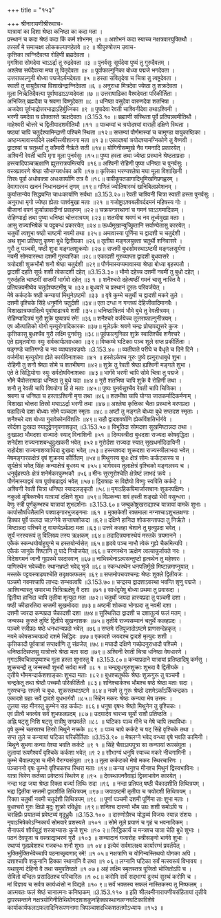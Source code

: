 +++
title = "१५३"

+++
श्रीनारायणीश्रीरुवाच-  
यात्रायां का दिशा श्रेष्ठा कनिष्ठा का कदा मता ।  
प्रस्थानं च कदा श्रेष्ठं कदा किं कर्म शोभनम् ॥१ ॥
अशोभनं कदा स्याच्च नक्षत्रवारयुक्तिथौ ।  
तत्सर्वं मे समाचक्ष्व लोककल्याणहेतवे ॥२ ॥
श्रीपुरुषोत्तम उवाच-  
कृत्तिका त्वग्निदैवत्या रोहिणी ब्रह्मदेवता ।  
मृगशिरा सोमदेवा चाऽऽर्द्रा तु रुद्रदेवता ॥३ ॥
पुनर्वसुः सूर्यदेवा पुष्यं तु गुरुदैवतम् ।  
अश्लेषा सर्पदैवत्या मघा तु पितृदेवता ॥४ ॥
पूर्वाफाल्गुनिका बोध्या पद्मजे भगदेवता ।  
उत्तराफाल्गुनी बोध्या पद्मजेऽर्यमदेवता ॥५ ॥
हस्ता सवितृदेवा च चित्रा तु त्वष्ट्रदेवता ।  
स्वाती तु वायुदैवत्या विशाखेन्द्राग्निदेवता ॥६ ॥
अनुराधा मित्रदेवा ज्येष्ठा तु शक्रदेवता ।  
मूला निर्ऋतिदैवत्या पूर्वाषाढाऽऽप्यदेवता ॥७ ॥
उत्तराषाढिका वैश्वदेवता परिकीर्तिता ।  
अभिजित् ब्रह्मदैवा च श्रवणा विष्णुदेवता ॥८ ॥
धनिष्ठा वसुदेवा वारुणदेवा शतभिषा ।  
अजदेवा पूर्वभाद्रोत्तरभाद्राऽहिर्बुध्निका ॥९ ॥
पुषादेवा रेवती चाश्विनीदेवा तथाऽश्विनी ।  
भरणी यमदेवा च प्रोक्तास्ते ऋक्षदेवताः ॥3.153.१० ॥
ब्रह्माणी संस्थिता पूर्वे प्रतिपन्नवमीतिथौ ।  
माहेश्वरी चोत्तरे च द्वितीयादशमीतिथौ ॥११ ॥
पञ्चम्यां च त्रयोदश्यां वाराही दक्षिणे स्थिता ।  
षष्ठ्यां चापि चतुर्दश्यामिन्द्राणी पश्चिमे स्थिता ॥१२॥
सप्तम्यां पौर्णमास्यां च चामुण्डा वायुकाष्ठिका ।  
अष्टम्यमावास्यदिने लक्ष्मीस्त्वीशानगा मता ॥१ ३॥
एकादश्यां त्रयोदश्यामग्निकोणे तु वैष्णवी ।  
द्वादश्यां च चतुर्थ्यां तु कौमारी नैर्ऋते सती ॥१४॥
योगिनीसम्मुखे नैव गमनादि प्रकारयेत् ।  
अश्विनी रेवती चापि मृगा मूला पुनर्वसुः ॥१५॥
पुष्या हस्ता तथा ज्येष्ठा प्रस्थाने श्रेष्ठताप्रदाः ।  
हस्त्यादिपञ्चऋक्षाणि ह्युत्तरात्रयमित्यपि ॥१६॥
अश्विनी रोहिणी पुष्या धनिष्ठा च पुनर्वसुः ।  
वस्त्रप्रावरणे श्रेष्ठा सौभाग्यवर्धका अपि ॥१७॥
कृत्तिका भरण्यश्लेषा मघा मूला विशाखिनी ।  
तिस्रः पूर्वा अधोवक्त्रा अधःकार्याणि तत्र वै ॥१८॥
वापीकूपतडागादिभूमिखनिप्रगह्वरम् ।  
देवागारस्य खननं निधानखननं तृणम् ॥१९॥
गणितं ज्योतिषारम्भं खनिबिलप्रवेशनम् ।  
कुर्यात्तान्येव सिद्ध्यन्ति चाधःकार्याणि सर्वथा ॥3.153.२०॥
रेवती चाश्विनी चित्रा स्वाती हस्ता पुनर्वसुः ।  
अनुराधा मृगो ज्येष्ठा ह्येताः पार्श्वमुखा मताः ॥२१ ॥
गजोष्ट्राऽश्वबलीवर्ददमनं महिषस्य गोः ।  
बीजानां वपनं कुर्यान्नावादीनां प्रवाहणम् ॥२२॥
चक्रयन्त्ररथानां च गमनं चाऽऽगमादिकम् ।  
रोहिण्यार्द्रा तथा पुष्या धनिष्ठा चोत्तरात्रयम् ॥२३॥
शतभीषा श्रवणं च नव तूर्ध्वमुखा मताः ।  
आसु राज्याभिषेकं च पट्टबन्धं प्रकारयेत् ॥२४॥
ऊर्ध्वमुखान्युच्छ्रितानि सर्वाण्येतासु कारयेत् ।  
चतुर्थी त्वशुभा षष्ठी चाष्टमी नवमी तथा ॥२५॥
अमावास्या पूर्णिमा च द्वादशी च चतुर्दशी ।  
अथ शुभा प्रतिपत्तु कृष्णा बुधे द्वितीयका ॥२६॥
तृतीया मङ्गलयुक्ता चतुर्थी शनिवासरे ।  
गुरौ तु पञ्चमी, षष्ठी शुभा मङ्गलशुक्रयोः ॥२७॥
सप्तमी बुधसोमस्थाऽष्टमी मङ्गलसूर्यगा ।  
नवमी सोमवारस्था दशमी गुरुवारिका ॥२८॥
एकादशी गुरुव्याप्ता द्वादशी बुधवासरे ।  
त्रयोदशी शुक्रभौमौ शनौ श्रेष्ठा चतुर्दशी ॥२९॥
पौर्णमास्यप्यमावास्या श्रेष्ठा बोध्या बृहस्पतौ ।  
द्वादशीं दहति सूर्यः शशी त्वेकादशी दहेत् ॥3.153.३०॥
भौमो दहेच्च दशमीं नवमीं तु बुधो दहेत् ।  
गुरुर्दहति चाष्टमीं सप्तमीं भार्गवो दहेत् ॥३ १ ॥
शनैश्चरो दहेत्षष्ठीं गमनं चासु नास्ति वै ।  
प्रतिपन्नवमीष्वेव चतुर्दश्यष्टमीषु च ॥३२॥
बुधवारे च प्रस्थानं दूरतः परिवर्जयेत् ।  
मेषे कर्कटके षष्ठी कन्यायां मिथुनेऽष्टमी ॥३३ ॥
वृषे कुम्भे चतुर्थी च द्वादशी मकरे तुले ।  
दशमी वृश्चिके सिंहे धनुर्मीने चतुर्दशी ॥३४॥
एता दग्धा न गन्तव्यं देहिजीवादिमानवैः ।  
विशाखात्रयमादित्ये पूर्वाषाढात्रये शशी ॥३५॥
धनिष्ठात्रितयं भौमे बुधे तु रेवतीत्रयम् ।  
रोहिण्यादित्रयं गुरौ शुक्रे पुष्यत्रयं रमे! ॥३६॥
शनैश्चरे वर्जयेच्च तूत्तराफाल्गुनीत्रयम् ।  
एष औत्पातिको योगो मृत्युरोगादिकारकः ॥३७॥
मूलेऽर्कः श्रवणे चन्द्रः प्रोष्ठपद्युत्तरे कुजः ।  
कृत्तिकासु बुधश्चैव गुरौ लक्ष्मि पुनर्वसुः ॥३८॥
पूर्वफाल्गुनिका शुक्रे स्वातिश्चैव शनैश्चरे ।  
एते ह्यमृतयोगाः स्युः सर्वकार्यप्रसाधकाः ॥३९॥
विष्कम्भे घटिकाः पञ्च शूले सप्त प्रकीर्तिताः ।  
षड्गण्डे चातिगण्डे च नव व्याघातवज्रयोः ॥3.153.४० ॥
व्यतीपाते परीघे च वैधृते च दिने दिने ।  
वर्जनीया मृत्युयोगा ह्येते कार्यविनाशकाः ॥४१ ॥
हस्तेऽर्कश्च गुरुः पुष्ये ह्यनुराधाबुधे शुभा ।  
रोहिणी तु शनौ श्रेष्ठा सोमे च शतभीषणा ॥४२॥
शुक्रे तु रेवती श्रेष्ठा ह्यश्विनी मङ्गले शुभा ।  
एते ते सिद्धियोगाः स्युः सर्वदोषविनाशकाः ॥४३॥
भार्गवे भरणी चापि सोमे चित्रा तु पद्मजे ।  
भौमे चैवोत्तराषाढा धनिष्ठा तु बुधे यदा ॥४४॥
गुरौ शतभिषा चापि शुक्रे वै रोहिणी तथा ।  
शनौ तु रेवती चापि विषयोगा हि ते मताः ॥४५॥
पुष्यः पुनर्वसुश्चैव रेवती चापि चित्रिका ।  
श्रवणा च धनिष्ठा च हस्ताऽश्विनी मृगा तथा ॥४६॥
शतभीषा चापि योग्या जातकर्मादिकर्मणाम् ।  
विशाखा चोत्तरा तिस्रो मघाऽऽर्द्रा भरणी तथा ॥४७॥
अश्लेषा कृत्तिका चैताः प्रस्थाने मरणप्रदाः ।  
षडादित्ये दशा बोध्याः सोमे पञ्चदश स्मृताः ॥४८॥
अष्टौ तु मङ्गले बोध्या बुधे सप्तदश स्मृताः ।  
शनैश्चरे दश बोध्या गुरावेकोनविंशतिः ॥४९॥
राहौ द्वादशवर्षाणि ह्येकविंशतिर्भार्गवे ।  
रवेर्दशा दुःखदा स्यादुद्वेगनृपनाशकृत् ॥3.153.५०॥
विभूतिदा सोमदशा सुखमिष्टान्नदा तथा ।  
दुःखप्रदा भौमदशा राज्यादेः स्याद् विनाशिनी ॥५१ ॥
दिव्यस्त्रीदा बुधदशा राज्यदा कोषवृद्धिदा ।  
शनेर्दशा राज्यनाशबन्धुदुःखकरी भवेत् ॥५२॥
गुरोर्दशा राज्यदा स्यात् सुखधर्मादिदायिनी ।  
राहोर्दशा राज्यनाशव्याधिदा दुःखदा भवेत् ॥५३॥
हस्त्यश्वदा शुक्रदशा राज्यस्त्रीलाभदा भवेत् ।  
मेषमङ्गारकक्षेत्रं वृषं शुक्रस्य कीर्तितम् ॥५४॥
मिथुनस्य बुधः क्षेत्रं सोमः कर्कटकस्य च ।  
सूर्यक्षेत्रं भवेत् सिंहः कन्याक्षेत्रं बुधस्य च ॥५५॥
भार्गवस्य तुलाक्षेत्रं वृश्चिको मङ्गलस्य च ।  
धनुर्बृहस्पतेः क्षेत्रं शनेर्मकरकुम्भकौ ॥५६॥
मीनः सुरगुरोश्चेति क्षेत्रेष्टं लाभदं क्रये ।  
पौर्णमास्याद्वयं यत्र पूर्वाषाढाद्वयं भवेत् ॥५७॥
द्विराषाढः स विज्ञेयो विष्णुः स्वपिति कर्कटे ।  
अश्विनी रेवती चित्रा धनिष्ठा स्यादलङ्कृतौ ॥५८॥
मृगाऽहिकपिमार्जारश्वानः शूकरपक्षिणः ।  
नकुलो मूषिकश्चैव यात्रायां दक्षिणे शुभाः ॥५९॥
विप्रकन्या शवं हस्ती शङ्खो भेरी वसुन्धरा ।  
वेणुः स्त्री पूर्णकुम्भश्च यात्रायां शुभदर्शनाः ॥3.153.६०॥
जम्बुकोष्ट्रखराद्याश्च यात्रायां वामके शुभाः ।  
कार्पासौषधितैलानि पक्वाङ्गारभुजङ्गमाः ॥६१ ॥
मुक्तकेशी रक्तमाला नग्नश्चाऽशुभलक्षणाः ।  
हिक्का पूर्वे फलदा चाऽग्नेये सन्तापशोकदा ॥६२॥
दक्षिणे हानिदा शोकसन्तापदा तु निर्ऋते ।  
मिष्टान्नदा पश्चिमे तु वायव्येऽर्थप्रदा मता ॥६३॥
उत्तरे कलहा चेशाने तु मृत्युप्रदा भवेत् ।  
सूर्यं नरस्वरूपं तु विलिख्य तस्य ऋक्षकम् ॥६४॥
तदादित्रयमास्थेयं मस्तके त्रयमानने ।  
एकैकं स्कन्धयोर्बाहुयुग्मे च हस्तयोर्न्यसेत् ॥६५॥
हृदये पञ्च नाभौ त्वेकं गुह्ये चैकमित्यपि ।  
एकैकं जानुके शिष्टानि तु पादे नियोजयेत् ॥६६॥
चरणस्थेन ऋक्षेण त्वल्पायुर्जायते नरः ।  
विदेशगमनं जानौ गुह्यस्थे परदारवान् ॥६७॥
नाभिस्थेनाऽल्पसन्तुष्टो हृत्स्थेन तु महेश्वरः ।  
पाणिस्थेन भवेच्चौरः स्थानभ्रष्टो भवेद् भुजे ॥६८॥
स्कन्धस्थेन धनपतिर्मुखे मिष्टान्नमाप्नुयात् ।  
मस्तके पट्टवस्त्राढ्यश्चेति तदृक्षवत्फलम् ॥६९॥
सप्तमोपचयश्चन्द्रः श्रेष्ठः शुक्ले द्वितीयजः ।  
पञ्चमो नवमश्चापि लाभदः सम्भवत्वपि ॥3.153.७०॥
चन्द्रस्य द्वादशाऽवस्था भवन्ति शृणु पद्मजे ।  
आश्विन्यास्तु समारभ्य त्रित्रिऋक्षेषु वै दशा ॥७१॥
सार्धद्वयेषु बोध्या प्रथमा तु प्रवासदा ।  
द्वितीया हानिदा चापि तृतीया मृत्युदा मता ॥७२॥
चतुर्थी जयदा हास्यप्रदा तु पञ्चमी दशा ।  
षष्ठी क्रीडारतिदा सप्तमी सुखमोददा ॥७३॥
अष्टमी शोकदा भोगप्रदा तु नवमी दशा ।  
दशमी ज्वरदा कम्पप्रदा चैकादशी दशा ॥७४॥
सुस्थितिदा द्वादशी च दशातुल्यं फलं मतम् ।  
जन्मस्थः कुरुते तुष्टिं द्वितीये सुखनाशकः ॥७५॥
तृतीये राज्यसम्मानं चतुर्थे कलहप्रदः ।  
पञ्चमे स्त्रीप्रदः षष्ठे धनधान्यप्रदो भवेत् ॥७६॥
सप्तमे रतिपूजादोऽष्टमे प्राणसन्देहकृत् ।  
नवमे कोषसञ्चयप्रदो दशमे सिद्धिदः ॥७७॥
एकादशे जयदश्च द्वादशे मृत्युदः शशी ।  
कृत्तिकादौ पूर्वयात्रां सप्तर्क्षाणि तु संव्रजेत् ॥७८॥
मघादौ दक्षिणे गच्छेदनुराधादौ पश्चिमे ।  
धनिष्ठादिसप्तसु यात्रोत्तरे श्रेष्ठा मता सदा ॥७९॥
अश्विनी रेवती चित्रा धनिष्ठा वेषधारणे ।  
मृगाऽश्विचित्रापुष्याश्च मूला हस्ता शुभास्तु वै ॥3.153.८०॥
कन्याप्रदाने यात्रायां प्रतिष्ठादिषु कर्मसु ।  
शुक्रचन्द्रौ तु जन्मस्थौ शुभदौ सर्वदा मतौ ॥८ १ ॥
चन्द्रबुधगुरुशुक्राः शुभदा वै द्वितीयके ।  
तृतीये भौममन्दार्कशशाङ्काः शुभदा मताः ॥८२॥
बुधश्चतुर्थके श्रेष्ठः शुक्रगुरू तु पञ्चमौ ।  
चन्द्रकेतू तथा श्रेष्ठौ पच्चमौ परिकीर्तितौ ॥८३॥
शनिश्चार्कश्च भौमश्च षष्ठे श्रेष्ठा मताः सदा ।  
गुरुश्चन्द्रः सप्तमे च बुधः. शुक्रस्तथाऽष्टमे ॥८४॥
नवमे तु गुरुः श्रेष्ठो दशमेऽर्काऽर्किचन्द्रकाः ।  
एकादशे ग्रहाः सर्वे द्वादशे बुधभार्गवौ ॥८५॥
सिंहेन मकरः श्रेष्ठः कन्यया मेष उत्तमः ।  
तुलया सह मीनस्तु कुम्भेन सह कर्कटः ॥८६॥
धनुषा वृषभः श्रेष्ठो मिथुनेन तु वृश्चिकः ।  
एवं प्रीत्यै भवत्येव सर्वं शुभफलप्रदम् ॥८७॥
उदयादेव चारभ्य सूर्यो राशौ प्रतिष्ठति ।  
अह्नि षट्सु निशि षट्सु रात्रीषु सम्प्रवर्तते ॥८८ ॥
घटिकाः पञ्च मीने च मेषे चापि तथाविधाः ।  
वृषे कुम्भे चतस्रश्च तिस्रो मिथुने नक्रके ॥८९ ॥
पञ्च चापे कर्कटे च षट् सिंहे वृश्चिके तथा ।  
सप्त तुले च कन्यायां घटिका परिकीर्तिताः ॥3.153.९० ॥
मेषलग्ने भवेद् वन्ध्या वृषे भवति कामिनी ।  
मिथुने सुभगा कन्या वेश्या भवति कर्कटे ॥९ १ ॥
सिंहे चैवाऽल्पपुत्रा सा कन्यायां रूपसंयुता ।  
तुलायां रूपमैश्वर्यं वृश्चिके कर्कशा भवेत् ॥९ २॥
सौभाग्यं धनुषि स्याच्च मकरे नीचगामिनी ।  
कुम्भे चैवाल्पपुत्रा च मीने वैराग्यसंयुता ॥९३॥
तुला कर्कटको मेषो मकरः स्थिरचारिणः ।  
पञ्चाननो वृषः कुम्भो वृश्चिकश्च स्थिरा मताः ॥९४॥
कन्या धनुश्च मीनश्च मिथुनं द्विस्वभाविनः ।  
यात्रा चिरेण कर्तव्या प्रवेष्टव्यं स्थिरेण ह ॥९५ ॥
देवस्थापनवैवाह्यं द्विस्वभावेन कारयेत् ।  
नन्दा भद्रा जया श्रेष्ठा रिक्ता वर्ज्या तिथिः सदा ॥९६ ॥
नन्दा प्रतिपत् षष्ठी चैकादशीति तिथित्रयम् ।  
भद्रा द्वितीया सप्तमी द्वादशीति तिथित्रयम् ॥९७॥
जयाऽष्टमी तृतीया च त्रयोदशी तिथित्रयम् ।  
रिक्ता चतुर्थी नवमी चतुर्दशी तिथित्रयम् ॥९८ ॥
पूर्णा पञ्चमी दशमी पूर्णिमा ताः शुभा मताः ।  
बुधश्चरो गुरुः क्षिप्रो मृदुः शुक्रो रविर्ध्रुवः ॥९९॥
शनिश्च दारुणो भौम उग्रः शशी समोऽपि च ।  
चरक्षिप्रैः प्रयातव्यं प्रवेष्टव्यं मृदुध्रुवैः ॥3.153.१०० ॥
दारुणोग्रैश्च योद्धव्यं विजयः स्यान्न संशयः ।  
नृपाऽभिषेकोऽग्निकार्यं सोमवारे प्रशस्यते ॥१०१ ॥
सोमे तुले प्रयाणं च गृहं च भवनादिकम् ।  
सैनापत्यं शौर्ययुद्धं शस्त्राभ्यासः कुजे शुभः ॥१० २॥
सिद्धिकार्यं च मन्त्रश्च यात्रा चेति बुधे शुभाः ।  
पठनं देवपूजा च वस्त्राद्याभरणं गुरौ ॥१०३ ॥
कन्यादानं गजारोहः स्त्रीसङ्गो भार्गवे शुभाः ।  
स्थाप्यं गृहप्रवेशश्च गजबन्धः शनौ शुभाः ॥१ ०४॥
इत्येवं सर्वमालक्ष्य कार्यारम्भं प्रवर्तयेत् ।  
भुक्तिर्मुक्तिर्भवेच्चापि पठनाच्छ्रवणाद् रमे! ॥१ ०५॥
नक्षत्राणि च योगिन्यस्तिथयो योगका अपि ।  
दशाश्चापि शकुनानि हिक्का स्थानानि वै तथा ॥१ ०६॥
लग्नानि घटिका सर्वं मत्स्वरूपं विभावय ।  
यथापुण्यं देहिनो वै तथा समुपतिष्ठते ॥१ ०७॥
अहं लक्ष्मि स्मृतस्तत्र पूजितो भोजितोऽपि च ।  
सेवितो वन्दितः प्रसादितश्च परिचारितः ॥१ ०८॥
करोमि सर्वं सद्भाग्यं दुःस्थं सुस्थं करोमि च ।  
मां विज्ञाय च सर्वत्र कार्यध्वंसो न विद्यते ॥१० ९॥
सर्वं भक्तस्य सफलं नास्तिकस्य तु निष्फलम् ।  
आत्मवतः फलं श्रेष्ठं चानात्मनः कनिष्ठकम् ॥3.153.११० ॥
इति श्रीलक्ष्मीनारायणीयसंहितायां तृतीये द्वापरसन्ताने नक्षत्रयोगिनीतिथियोगदशाशकुनहिक्कास्थानलग्नघटिकाविशेषे कार्याकार्यफलाऽफलादिनिरूपणनामा त्रिपञ्चाशदधिकशततमोऽध्यायः ॥१५३ ॥
    
